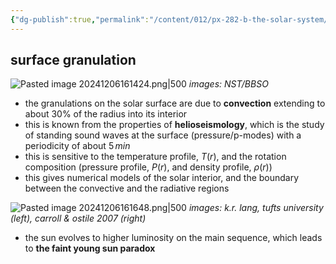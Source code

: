 ```yaml
---
{"dg-publish":true,"permalink":"/content/012/px-282-b-the-solar-system/g-the-sun/px-282-g2-internal-structure/","noteIcon":"1","created":"2024-12-03T10:26:30.923+00:00","updated":"2024-12-07T10:56:02.315+00:00"}
---
```


## surface granulation
![Pasted image 20241206161424.png|500](/img/user/pics/Pasted%20image%2020241206161424.png)
*images: NST/BBSO*

- the granulations on the solar surface are due to **convection** extending to about $30\%$ of the radius into its interior
- this is known from the properties of **helioseismology**, which is the study of standing sound waves at the surface (pressure/p-modes) with a periodicity of about $5\,min$
- this is sensitive to the temperature profile, $T(r)$, and the rotation composition (pressure profile, $P(r)$, and density profile, $\rho(r)$)
- this gives numerical models of the solar interior, and the boundary between the convective and the radiative regions

![Pasted image 20241206161648.png|500](/img/user/pics/Pasted%20image%2020241206161648.png)
 *images: k.r. lang, tufts university (left), carroll & ostile 2007 (right)*

- the sun evolves to higher luminosity on the main sequence, which leads to **the faint young sun paradox**
